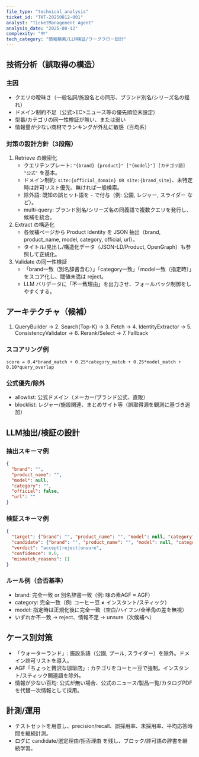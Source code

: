 ```yaml
---
file_type: "technical_analysis"
ticket_id: "TKT-20250812-001"
analyst: "TicketManagement Agent"
analysis_date: "2025-08-12"
complexity: "中"
tech_category: "情報検索/LLM検証/ワークフロー設計"
---
```


## 技術分析（誤取得の構造）

### 主因
- クエリの曖昧さ（一般名詞/施設名との同形、ブランド別名/シリーズ名の揺れ）
- ドメイン制約不足（公式>EC>ニュース等の優先順位未設定）
- 型番/カテゴリの同一性検証が無い、または弱い
- 情報量が少ない商材でランキングが外乱に敏感（百均系）

### 対策の設計方針（3段階）
1) Retrieve の厳密化
   - クエリテンプレート: `"{brand} {product}" ["{model}"] [カテゴリ語] "公式"` を基本。
   - ドメイン制約: `site:{official_domain} OR site:{brand_site}`、未特定時は許可リスト優先、無ければ一般検索。
   - 除外語: 既知の誤ヒット語を `-` で付与（例: 公園, レジャー, スライダー など）。
   - multi-query: ブランド別名/シリーズ名の同義語で複数クエリを発行し、候補を統合。
2) Extract の構造化
   - 各候補ページから Product Identity を JSON 抽出（brand, product_name, model, category, official, url）。
   - タイトル/見出し/構造化データ（JSON-LD/Product, OpenGraph）も参照して正規化。
3) Validate の同一性検証
   - 「brand一致（別名辞書含む）」「category一致」「model一致（指定時）」をスコア化し、閾値未満は reject。
   - LLM バリデータに「不一致理由」を出力させ、フォールバック制御をしやすくする。

## アーキテクチャ（候補）
1. QueryBuilder → 2. Search(Top-K) → 3. Fetch → 4. IdentityExtractor → 5. ConsistencyValidator → 6. Rerank/Select → 7. Fallback

### スコアリング例
`score = 0.4*brand_match + 0.25*category_match + 0.25*model_match + 0.10*query_overlap`

### 公式優先/除外
- allowlist: 公式ドメイン（メーカー/ブランド公式、直販）
- blocklist: レジャー/施設関連、まとめサイト等（誤取得源を観測に基づき追加）

## LLM抽出/検証の設計

### 抽出スキーマ例
```json
{
  "brand": "",
  "product_name": "",
  "model": null,
  "category": "",
  "official": false,
  "url": ""
}
```

### 検証スキーマ例
```json
{
  "target": {"brand": "", "product_name": "", "model": null, "category": ""},
  "candidate": {"brand": "", "product_name": "", "model": null, "category": "", "url": ""},
  "verdict": "accept|reject|unsure",
  "confidence": 0.0,
  "mismatch_reasons": []
}
```

### ルール例（合否基準）
- brand: 完全一致 or 別名辞書一致（例: 味の素AGF ≈ AGF）
- category: 完全一致（例: コーヒー豆 ≠ インスタント/スティック）
- model: 指定時は正規化後に完全一致（空白/ハイフン/全半角の差を無視）
- いずれか不一致 → reject、情報不足 → unsure（次候補へ）

## ケース別対策
- 「ウォーターランド」: 施設系語（公園, プール, スライダー）を除外。ドメイン許可リストを導入。
- AGF「ちょっと贅沢な珈琲店」: カテゴリをコーヒー豆で強制。インスタント/スティック関連語を除外。
- 情報が少ない百均: 公式が無い場合、公式のニュース/製品一覧/カタログPDFを代替一次情報として採用。

## 計測/運用
- テストセットを用意し、precision/recall、誤採用率、未採用率、平均応答時間を継続計測。
- ログに candidate/選定理由/拒否理由 を残し、ブロック/許可語の辞書を継続学習。


